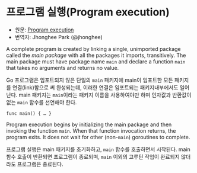 # 프로그램 실행(Program execution)

 * 원문: [Program execution](https://golang.org/ref/spec#Program_execution)
 * 번역자: Jhonghee Park (@jhonghee)

A complete program is created by linking a single, unimported package called the *main package* with all the packages it imports, transitively. The main package must have package name `main` and declare a function `main` that takes no arguments and returns no value.

Go 프로그램은 임포트되지 않은 단일의 `main` 패키지에 main이 임포트한 모든 패키지를 연결(link)함으로 써 완성되는데, 이러한 연결은 임포트되는 패키지내부에서도 일어난다. main 패키지는 `main`이라는 패키지  이름을 사용하여야만 하며 인자값과 반환값이 없는 `main` 함수를 선언해야 한다.

```
func main() { … }
```

Program execution begins by initializing the main package and then invoking the function `main`. When that function invocation returns, the program exits. It does not wait for other (non-`main`) goroutines to complete.

프로그램 실행은 main 패키지를 초기화하고, `main` 함수를 호출하면서 시작된다.
main 함수 호출이 반환되면 프로그램이 종료되며, `main` 이외의 고루틴 작업이 완료되지 않더라도 프로그램은 종료된다.